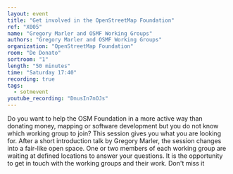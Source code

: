 ```yaml
---
layout: event
title: "Get involved in the OpenStreetMap Foundation"
ref: "X005"
name: "Gregory Marler and OSMF Working Groups"
authors: "Gregory Marler and OSMF Working Groups"
organization: "OpenStreetMap Foundation"
room: "De Donato"
sortroom: "1"
length: "50 minutes"
time: "Saturday 17:40"
recording: true
tags:
  - sotmevent
youtube_recording: "DnusIn7nOJs"
---
```

Do you want to help the OSM Foundation in a more active way than donating money, mapping or software development but you do not know which working group to join? This session gives you what you are looking for. After a short introduction talk by Gregory Marler, the session changes into a fair-like open space. One or two members of each working group are waiting at defined locations to answer your questions. It is the opportunity to get in touch with the working groups and their work. Don't miss it

